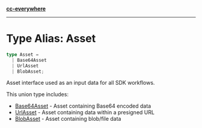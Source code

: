 [**cc-everywhere**](../../../../../index.md)

***

# Type Alias: Asset

```ts
type Asset = 
  | Base64Asset
  | UrlAsset
  | BlobAsset;
```

Asset interface used as an input data for all SDK workflows.

This union type includes:

- [Base64Asset](base64-asset.md) - Asset containing Base64 encoded data
- [UrlAsset](url-asset.md) - Asset containing data within a presigned URL
- [BlobAsset](blob-asset.md) - Asset containing blob/file data
